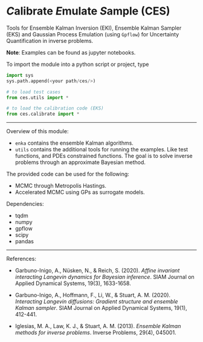 # *C*alibrate *E*mulate *S*ample (CES)

Tools for Ensemble Kalman Inversion (EKI), Ensemble Kalman Sampler (EKS) and
Gaussian Process Emulation (using `Gpflow`) for Uncertainty Quantification in 
inverse problems.

**Note**: Examples can be found as jupyter notebooks.

To import the module into a python script or project, type

```python
import sys
sys.path.append(<your path/ces/>)

# to load test cases 
from ces.utils import *

# to load the calibration code (EKS)
from ces.calibrate import *
```
---

Overview of this module:
- `enka` contains the ensemble Kalman algorithms.
- `utils` contains the additional tools for running the examples. Like test functions,
and PDEs constrained functions. The goal is to solve inverse problems through an approximate Bayesian method.  

The provided code can be used for the following:
- MCMC through Metropolis Hastings. 
- Accelerated MCMC using GPs as surrogate models.

Dependencies:
- tqdm
- numpy
- gpflow
- scipy
- pandas

---

References:

- Garbuno-Inigo, A., Nüsken, N., & Reich, S. (2020). _Affine invariant interacting Langevin dynamics for Bayesian inference_. SIAM Journal on Applied Dynamical Systems, 19(3), 1633-1658.

- Garbuno-Inigo, A., Hoffmann, F., Li, W., & Stuart, A. M. (2020). _Interacting Langevin diffusions: Gradient structure and ensemble Kalman sampler_. SIAM Journal on Applied Dynamical Systems, 19(1), 412-441.

- Iglesias, M. A., Law, K. J., & Stuart, A. M. (2013). _Ensemble Kalman methods for inverse problems_. Inverse Problems, 29(4), 045001.
